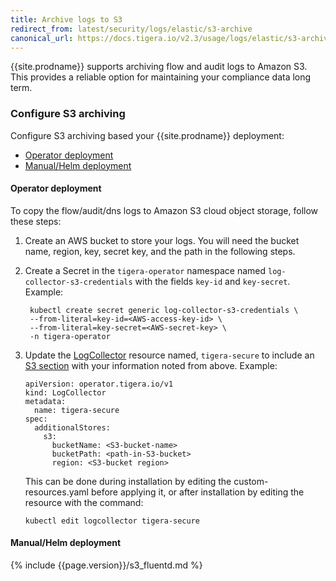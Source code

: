 ```yaml
---
title: Archive logs to S3
redirect_from: latest/security/logs/elastic/s3-archive
canonical_url: https://docs.tigera.io/v2.3/usage/logs/elastic/s3-archive
---
```


{{site.prodname}} supports archiving flow and audit logs to Amazon S3.  This provides
a reliable option for maintaining your compliance data long term.  

### Configure S3 archiving

Configure S3 archiving based your {{site.prodname}} deployment:
- [Operator deployment](#operator-deployment)
- [Manual/Helm deployment](#manualhelm-deployment)

#### Operator deployment

To copy the flow/audit/dns logs to Amazon S3 cloud object storage, follow these steps:

1. Create an AWS bucket to store your logs.
   You will need the bucket name, region, key, secret key, and the path in the following steps.

1. Create a Secret in the `tigera-operator` namespace named `log-collector-s3-credentials` with the fields `key-id` and `key-secret`.
   Example:

   ```
    kubectl create secret generic log-collector-s3-credentials \
    --from-literal=key-id=<AWS-access-key-id> \
    --from-literal=key-secret=<AWS-secret-key> \
    -n tigera-operator
   ```

1. Update the [LogCollector](/{{page.version}}/reference/installation/api#operator.tigera.io/v1.LogCollector)
   resource named, `tigera-secure` to include an [S3 section](/{{page.version}}/reference/installation/api#operator.tigera.io/v1.S3StoreSpec)
   with your information noted from above.
   Example:

   ```
   apiVersion: operator.tigera.io/v1
   kind: LogCollector
   metadata:
     name: tigera-secure
   spec:
     additionalStores:
       s3:
         bucketName: <S3-bucket-name>
         bucketPath: <path-in-S3-bucket>
         region: <S3-bucket region>
   ```
   This can be done during installation by editing the custom-resources.yaml
   before applying it, or after installation by editing the resource with the command:

   ```
   kubectl edit logcollector tigera-secure
   ```

#### Manual/Helm deployment

{% include {{page.version}}/s3_fluentd.md %}
